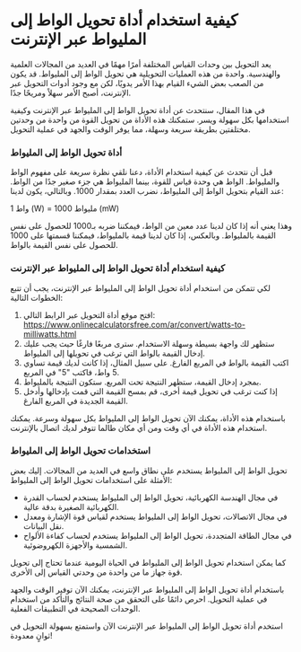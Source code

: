 كيفية استخدام أداة تحويل الواط إلى المليواط عبر الإنترنت
========================================================

يعد التحويل بين وحدات القياس المختلفة أمرًا مهمًا في العديد من المجالات العلمية والهندسية. واحدة من هذه العمليات التحويلية هي تحويل الواط إلى المليواط. قد يكون من الصعب بعض الشيء القيام بهذا الأمر يدويًا، لكن مع وجود أدوات التحويل عبر الإنترنت، أصبح الأمر سهلاً ومريحًا جدًا.

في هذا المقال، سنتحدث عن أداة تحويل الواط إلى المليواط عبر الإنترنت وكيفية استخدامها بكل سهولة ويسر. ستمكنك هذه الأداة من تحويل القوة من واحدة من وحدتين مختلفتين بطريقة سريعة وسهلة، مما يوفر الوقت والجهد في عملية التحويل.

### أداة تحويل الواط إلى المليواط

قبل أن نتحدث عن كيفية استخدام الأداة، دعنا نلقي نظرة سريعة على مفهوم الواط والمليواط. الواط هي وحدة قياس للقوة، بينما المليواط هي جزء صغير جدًا من الواط. عند القيام بتحويل الواط إلى المليواط، نضرب العدد بمقدار 1000. وبالتالي، يكون لدينا:

1 واط (W) = 1000 مليواط (mW)

وهذا يعني أنه إذا كان لدينا عدد معين من الواط، فيمكننا ضربه بـ1000 للحصول على نفس القيمة بالمليواط. وبالعكس، إذا كان لدينا قيمة بالمليواط، فيمكننا قسمتها على 1000 للحصول على نفس القيمة بالواط.

### كيفية استخدام أداة تحويل الواط إلى المليواط عبر الإنترنت

لكي تتمكن من استخدام أداة تحويل الواط إلى المليواط عبر الإنترنت، يجب أن تتبع الخطوات التالية:

1. افتح موقع أداة التحويل عبر الرابط التالي: <https://www.onlinecalculatorsfree.com/ar/convert/watts-to-milliwatts.html>
2. ستظهر لك واجهة بسيطة وسهلة الاستخدام. سترى مربعًا فارغًا حيث يجب عليك إدخال القيمة بالواط التي ترغب في تحويلها إلى المليواط.
3. اكتب القيمة بالواط في المربع الفارغ. على سبيل المثال، إذا كانت لديك قيمة تساوي 5 واط، فاكتب "5" في المربع.
4. بمجرد إدخال القيمة، ستظهر النتيجة تحت المربع. ستكون النتيجة بالمليواط.
5. إذا كنت ترغب في تحويل قيمة أخرى، قم بمسح القيمة التي قمت بإدخالها وأدخل القيمة الجديدة في المربع الفارغ.

باستخدام هذه الأداة، يمكنك الآن تحويل الواط إلى المليواط بكل سهولة وسرعة. يمكنك استخدام هذه الأداة في أي وقت ومن أي مكان طالما تتوفر لديك اتصال بالإنترنت.

### استخدامات تحويل الواط إلى المليواط

تحويل الواط إلى المليواط يستخدم على نطاق واسع في العديد من المجالات. إليك بعض الأمثلة على استخدامات تحويل الواط إلى المليواط:

- في مجال الهندسة الكهربائية، تحويل الواط إلى المليواط يستخدم لحساب القدرة الكهربائية الصغيرة بدقة عالية.
- في مجال الاتصالات، تحويل الواط إلى المليواط يستخدم لقياس قوة الإشارة ومعدل نقل البيانات.
- في مجال الطاقة المتجددة، تحويل الواط إلى المليواط يستخدم لحساب كفاءة الألواح الشمسية والأجهزة الكهروضوئية.

كما يمكن استخدام تحويل الواط إلى المليواط في الحياة اليومية عندما تحتاج إلى تحويل قوة جهاز ما من واحدة من وحدتي القياس إلى الأخرى.

باستخدام أداة تحويل الواط إلى المليواط عبر الإنترنت، يمكنك الآن توفير الوقت والجهد في عملية التحويل. احرص دائمًا على التحقق من صحة النتائج والتأكد من استخدام الوحدات الصحيحة في التطبيقات الفعلية.

استخدم أداة تحويل الواط إلى المليواط عبر الإنترنت الآن واستمتع بسهولة التحويل في ثوانٍ معدودة!